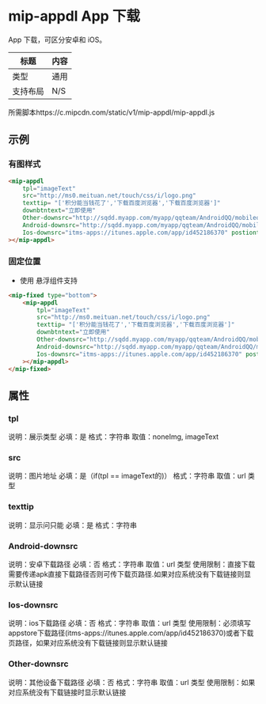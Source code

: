 # mip-appdl App 下载

App 下载，可区分安卓和 iOS。

标题|内容
----|----
类型| 通用
支持布局|N/S
所需脚本https://c.mipcdn.com/static/v1/mip-appdl/mip-appdl.js

## 示例

### 有图样式

```html
<mip-appdl 
	tpl="imageText" 
	src="http://ms0.meituan.net/touch/css/i/logo.png" 
	texttip= "['积分能当钱花了','下载百度浏览器','下载百度浏览器']" 
	downbtntext="立即使用" 
	Other-downsrc="http://sqdd.myapp.com/myapp/qqteam/AndroidQQ/mobileqq_android.apk"
	Android-downsrc="http://sqdd.myapp.com/myapp/qqteam/AndroidQQ/mobileqq_android.apk" 
	Ios-downsrc="itms-apps://itunes.apple.com/app/id452186370" postiontye="fixed"
></mip-appdl>
```

### 固定位置

- 使用 悬浮组件支持

```html
<mip-fixed type="bottom">
	<mip-appdl 
		tpl="imageText" 
		src="http://ms0.meituan.net/touch/css/i/logo.png" 
		texttip= "['积分能当钱花了','下载百度浏览器','下载百度浏览器']" 
		downbtntext="立即使用" 
		Other-downsrc="http://sqdd.myapp.com/myapp/qqteam/AndroidQQ/mobileqq_android.apk"
		Android-downsrc="http://sqdd.myapp.com/myapp/qqteam/AndroidQQ/mobileqq_android.apk" 
		Ios-downsrc="itms-apps://itunes.apple.com/app/id452186370" postiontye="fixed"
	></mip-appdl>
</mip-fixed>
```


## 属性

### tpl

说明：展示类型
必填：是
格式：字符串
取值：noneImg, imageText

### src

说明：图片地址
必填：是（if(tpl == imageText的)）
格式：字符串
取值：url 类型

### texttip

说明：显示问只能
必填：是
格式：字符串

### Android-downsrc

说明：安卓下载路径
必填：否
格式：字符串
取值：url 类型
使用限制：直接下载需要传递apk直接下载路径否则可传下载页路径.如果对应系统没有下载链接则显示默认链接

### Ios-downsrc

说明：ios下载路径
必填：否
格式：字符串
取值：url 类型
使用限制：必须填写appstore下载路径(itms-apps://itunes.apple.com/app/id452186370)或者下载页路径，如果对应系统没有下载链接则显示默认链接

### Other-downsrc

说明：其他设备下载路径
必填：否
格式：字符串
取值：url 类型
使用限制：如果对应系统没有下载链接时显示默认链接
